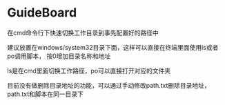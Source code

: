 GuideBoard
==========

在cmd命令行下快速切换工作目录到事先配置好的路径中

建议放置在windows/system32目录下面，这样可以直接在终端里面使用ls或者po调用脚本，
按0增加目录名称和地址

ls是在cmd里面切换工作路径，po可以直接打开对应的文件夹

目前没有做删除目录地址的功能，可以通过手动修改path.txt删除目录地址，path.txt和脚本在同一目录下

